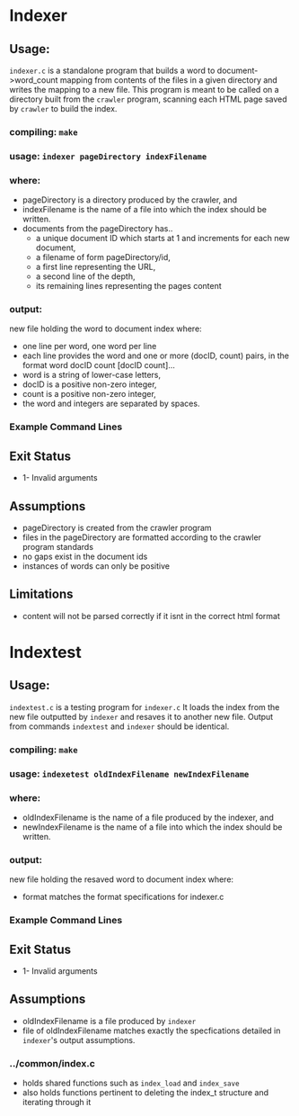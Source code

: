 # Indexer
## Usage:
  `indexer.c` is a standalone program that builds a word to document->word_count
  mapping from contents of the files in a given directory and writes the mapping
  to a new file. This program is meant to be called on a directory built from
  the `crawler` program, scanning each HTML page saved by `crawler` to build the
  index.

### compiling: `make`
### usage: `indexer pageDirectory indexFilename`
### where:
 * pageDirectory is a directory produced by the crawler, and
 * indexFilename is the name of a file into which the index should be written.
 * documents from the pageDirectory has..
   * a unique document ID which starts at 1 and increments for each new document,
   * a filename of form pageDirectory/id, 
   * a first line representing the URL,
   * a second line of the depth,
   * its remaining lines representing the pages content

### output:
  new file holding the word to document index where:
  * one line per word, one word per line 
  * each line provides the word and one or more (docID, count) pairs, in the format
      word docID count [docID count]…
  * word is a string of lower-case letters,
  * docID is a positive non-zero integer,
  * count is a positive non-zero integer,
  * the word and integers are separated by spaces.

### Example Command Lines


## Exit Status
* 1- Invalid arguments

## Assumptions
  * pageDirectory is created from the crawler program
  * files in the pageDirectory are formatted according to the crawler program
    standards
  * no gaps exist in the document ids
  * instances of words can only be positive 

## Limitations
  * content will not be parsed correctly if it isnt in the correct html format 



# Indextest
## Usage:
  `indextest.c` is a testing program for `indexer.c` It loads the index from the
  new file outputted by `indexer` and resaves it to another new file. Output
  from commands `indextest` and `indexer` should be identical.

### compiling: `make`
### usage: `indexetest oldIndexFilename newIndexFilename`
### where:
  * oldIndexFilename is the name of a file produced by the indexer, and
  * newIndexFilename is the name of a file into which the index should be written.

### output:
  new file holding the resaved word to document index where:
  * format matches the format specifications for indexer.c

### Example Command Lines


## Exit Status
 * 1- Invalid arguments

## Assumptions
  * oldIndexFilename is a file produced by `indexer`
  * file of oldIndexFilename matches exactly the specfications detailed in
    `indexer`'s output assumptions.


### ../common/index.c
* holds shared functions such as `index_load` and `index_save`
* also holds functions pertinent to deleting the index_t structure and iterating
  through it
